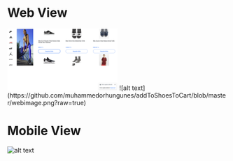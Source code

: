 # Web View

<img src="webimage.png?raw=true" width="50%" height="50%">
![alt text](https://github.com/muhammedorhungunes/addToShoesToCart/blob/master/webimage.png?raw=true)

# Mobile View

![alt text](https://github.com/muhammedorhungunes/addToShoesToCart/blob/master/mobileimage.png?raw=true)
